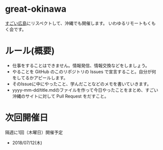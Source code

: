 # great-okinawa

[すごい広島](http://great-h.github.io/)にリスペクトして、沖縄でも開催します。
いわゆるリモートもくもく会です。

# ルール(概要)
- 仕事をすることはできません。情報発信、情報交換などをしましょう。
- やることを GitHub のこのリポジトリの Issues で宣言すること。自分が何をしてるかアピールします。
- そのIssueに中にやったこと、学んだことなどのメモを書いていきます。
- yyyy-mm-dd/title.mdのファイルを作って今日やったことをまとめ、すごい沖縄のサイトに対して Pull Request をだすこと。

# 次回開催日
隔週に1回（木曜日）開催予定
- 2018/07/12(木)
